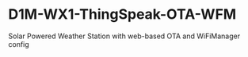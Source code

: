 # D1M-WX1-ThingSpeak-OTA-WFM
Solar Powered Weather Station with web-based OTA and WiFiManager config
